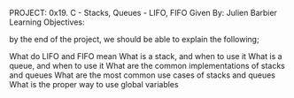 PROJECT: 0x19. C - Stacks, Queues - LIFO, FIFO Given By: Julien Barbier
Learning Objectives:

by the end of the project, we should be able to explain the following;

What do LIFO and FIFO mean What is a stack, and when to use it What is a queue, and when to use it What are the common implementations of stacks and queues What are the most common use cases of stacks and queues What is the proper way to use global variables
